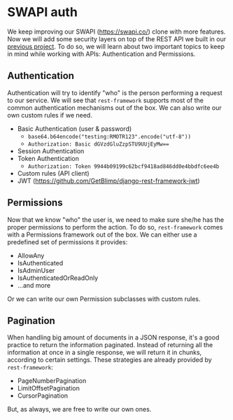 # SWAPI auth

We keep improving our SWAPI (https://swapi.co/) clone with more features. Now we will add some security layers on top of the REST API we built in our [previous project](https://github.com/rmotr-curriculum/wdc-class-6-swapi-drf). To do so, we will learn about two important topics to keep in mind while working with APIs: Authentication and Permissions.

## Authentication

Authentication will try to identify "who" is the person performing a request to our service. We will see that `rest-framework` supports most of the common authentication mechanisms out of the box. We can also write our own custom rules if we need.


* Basic Authentication (user & password)
    * `base64.b64encode("testing:RMOTR123".encode("utf-8"))`
    * `Authorization: Basic dGVzdGluZzpSTU9UUjEyMw==`
* Session Authentication
* Token Authentication
    * `Authorization: Token 9944b09199c62bcf9418ad846dd0e4bbdfc6ee4b`
* Custom rules (API client)
* JWT (https://github.com/GetBlimp/django-rest-framework-jwt)

## Permissions

Now that we know "who" the user is, we need to make sure she/he has the proper permissions to perform the action. To do so, `rest-framework` comes with a Permissions framework out of the box. We can either use a predefined set of permissions it provides:

* AllowAny
* IsAuthenticated
* IsAdminUser
* IsAuthenticatedOrReadOnly
* ...and more

Or we can write our own Permission subclasses with custom rules.

## Pagination

When handling big amount of documents in a JSON response, it's a good practice to return the information paginated. Instead of returning all the information at once in a single response, we will return it in chunks, according to certain settings. These strategies are already provided by `rest-framework`:

* PageNumberPagination
* LimitOffsetPagination
* CursorPagination

But, as always, we are free to write our own ones.

